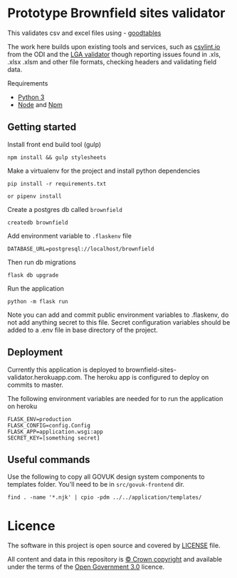 # Prototype Brownfield sites validator

This validates csv and excel files using - [goodtables](https://github.com/frictionlessdata/goodtables-py)

The work here builds upon existing tools and services, such as [csvlint.io](http://csvlint.io/) from the ODI and 
the [LGA validator](https://validator.opendata.esd.org.uk/) though reporting issues found in .xls, .xlsx .xlsm and other file formats,
checking headers and validating field data.

Requirements

- [Python 3](https://www.python.org/)
- [Node](https://nodejs.org/en/) and [Npm](https://www.npmjs.com/)

Getting started
---------------

Install front end build tool (gulp)

    npm install && gulp stylesheets

Make a virtualenv for the project and install python dependencies

    pip install -r requirements.txt
    
    or pipenv install

Create a postgres db called `brownfield`

    createdb brownfield

Add environment variable to `.flaskenv` file

    DATABASE_URL=postgresql://localhost/brownfield

Then run db migrations

    flask db upgrade

Run the application

    python -m flask run

Note you can add and commit public environment variables to .flaskenv, do not add anything secret to this
file. Secret configuration variables should be added to a .env file in base directory of the project.

Deployment
----------

Currently this application is deployed to brownfield-sites-validator.herokuapp.com. The heroku app is configured to deploy on commits
to master.

The following environment variables are needed for to run the application on heroku

    FLASK_ENV=production
    FLASK_CONFIG=config.Config
    FLASK_APP=application.wsgi:app
    SECRET_KEY=[something secret]

Useful commands
---------------

Use the following to copy all GOVUK design system components to templates folder. You'll need to be in `src/govuk-frontend` dir.

    find . -name '*.njk' | cpio -pdm ../../application/templates/

# Licence

The software in this project is open source and covered by [LICENSE](LICENSE) file.

All content and data in this repository is
[© Crown copyright](http://www.nationalarchives.gov.uk/information-management/re-using-public-sector-information/copyright-and-re-use/crown-copyright/)
and available under the terms of the [Open Government 3.0](https://www.nationalarchives.gov.uk/doc/open-government-licence/version/3/) licence.
